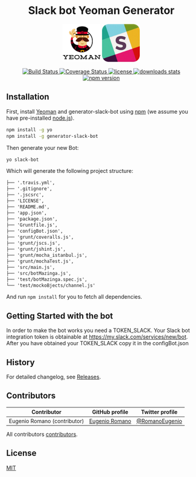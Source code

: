 <h1 align="center">Slack bot Yeoman Generator</h1>
<p align="center">
  <img title="yeoman generator" src='/assets/yeoman-logo.png' alt='yeoman logo' width="100px" height="100px" />
  <img title="slack logo" src='/assets/slack-logo.png' alt='slack logo' width="100px" height="100px" />
</p>
<p align="center">
  <a title='Build Status' href="https://travis-ci.org/eromano/generator-slack-bot" >
    <img src='https://travis-ci.org/eromano/generator-slack-bot.svg?branch=master' alt='Build Status'  />
  </a>
  <a href='https://coveralls.io/r/eromano/generator-slack-bot'>
    <img src='https://img.shields.io/coveralls/eromano/generator-slack-bot.svg' alt='Coverage Status' />
  </a>
  <a href='https://github.com/eromano/generator-slack-bot/blob/master/LICENSE'>
    <img src='https://img.shields.io/badge/license-MIT-blue.svg' alt='license' />
  </a>
  <a alt='downloads stats' href='https://npmjs.org/package/generator-slack-bot'>
    <img src='https://img.shields.io/npm/dm/generator-slack-bot.svg' alt='downloads stats' />
  </a>
  <a href="https://nodei.co/npm/generator-slack-bot/">
    <img src="http://img.shields.io/npm/v/generator-slack-bot.svg" alt='npm version' >
  </a>
</p>

## Installation

First, install [Yeoman](http://yeoman.io) and generator-slack-bot using [npm](https://www.npmjs.com/) (we assume you have pre-installed [node.js](https://nodejs.org/)).

```bash
npm install -g yo
npm install -g generator-slack-bot
```

Then generate your new Bot:

```bash
yo slack-bot
```

Which will generate the following project structure:

    ├── '.travis.yml',
    ├── '.gitignore',
    ├── '.jscsrc',
    ├── 'LICENSE',
    ├── 'README.md',
    ├── 'app.json',
    ├── 'package.json',
    ├── 'Gruntfile.js',
    ├── 'configBot.json',
    ├── 'grunt/coveralls.js',
    ├── 'grunt/jscs.js',
    ├── 'grunt/jshint.js',
    ├── 'grunt/mocha_istanbul.js',
    ├── 'grunt/mochaTest.js',
    ├── 'src/main.js',
    ├── 'src/botMazinga.js',
    ├── 'test/botMazinga.spec.js',
    └── 'test/mockoBjects/channel.js'

And run `npm install` for you to fetch all dependencies.

## Getting Started with the bot

In order to make the bot works you need a TOKEN_SLACK.
Your Slack bot integration token is obtainable at https://my.slack.com/services/new/bot.
After you have obtained your TOKEN_SLACK copy it in the configBot.json

## History

For detailed changelog, see [Releases](https://github.com/Alfresco/generator-slack-bot/releases).

## Contributors

Contributor | GitHub profile | Twitter profile |
--- | --- | ---
Eugenio Romano (contributor)| [Eugenio Romano](https://github.com/eromano) | [@RomanoEugenio](https://twitter.com/RomanoEugenio)

All contributors [contributors](https://github.com/eromano/generator-slack-bot/graphs/contributors).

## License
[MIT](https://github.com/eromano/generator-slack-bot/blob/master/LICENSE)
 
